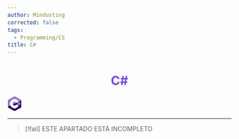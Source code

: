 ```yaml
---
author: Mindusting
corrected: false
tags:
  - Programming/CS
title: C#
---
```


<h1 style="text-align:center;color:#74f;">C#</h1>

![#logo](../img/cs_logo.png)

---

> [!fail] ESTE APARTADO ESTÁ INCOMPLETO
